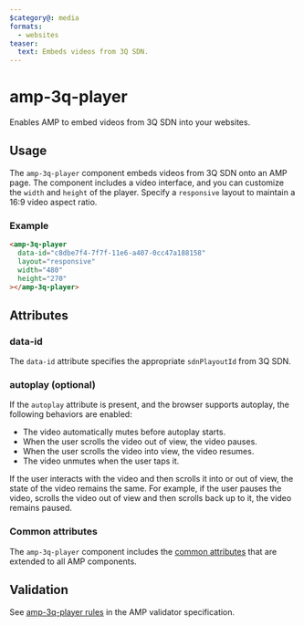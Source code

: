 ```yaml
---
$category@: media
formats:
  - websites
teaser:
  text: Embeds videos from 3Q SDN.
---
```


# amp-3q-player

Enables AMP to embed videos from 3Q SDN into your websites.

## Usage

The `amp-3q-player` component embeds videos from 3Q SDN onto an AMP page. The
component includes a video interface, and you can customize the `width` and
`height` of the player. Specify a `responsive` layout to maintain a 16:9 video
aspect ratio.

### Example

```html
<amp-3q-player
  data-id="c8dbe7f4-7f7f-11e6-a407-0cc47a188158"
  layout="responsive"
  width="480"
  height="270"
></amp-3q-player>
```

## Attributes

### data-id

The `data-id` attribute specifies the appropriate `sdnPlayoutId` from 3Q SDN.

### autoplay (optional)

If the `autoplay` attribute is present, and the browser supports autoplay, the
following behaviors are enabled:

-   The video automatically mutes before autoplay starts.
-   When the user scrolls the video out of view, the video pauses.
-   When the user scrolls the video into view, the video resumes.
-   The video unmutes when the user taps it.

If the user interacts with the video and then scrolls it into or out of view,
the state of the video remains the same. For example, if the user pauses the
video, scrolls the video out of view and then scrolls back up to it, the video
remains paused.

### Common attributes

The `amp-3q-player` component includes the [common attributes](https://amp.dev/documentation/guides-and-tutorials/learn/common_attributes)
that are extended to all AMP components.

## Validation

See [amp-3q-player rules](https://github.com/ampproject/amphtml/blob/main/extensions/amp-3q-player/validator-amp-3q-player.protoascii)
in the AMP validator specification.
